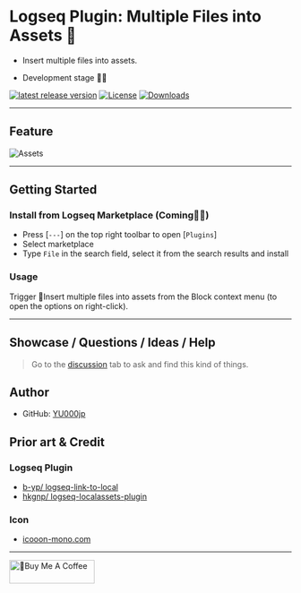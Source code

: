 # Logseq Plugin: Multiple Files into Assets 📂

- Insert multiple files into assets.

- Development stage 👷🚧

[![latest release version](https://img.shields.io/github/v/release/YU000jp/logseq-plugin-multiple-assets)](https://github.com/YU000jp/logseq-plugin-multiple-assets/releases)
[![License](https://img.shields.io/github/license/YU000jp/logseq-plugin-multiple-assets?color=blue)](https://github.com/YU000jp/logseq-plugin-multiple-assets/LICENSE)
[![Downloads](https://img.shields.io/github/downloads/YU000jp/logseq-plugin-multiple-assets/total.svg)](https://github.com/YU000jp/logseq-plugin-multiple-assets/releases)
<!-- Published 2023 -->

---

## Feature

![Assets](https://github.com/YU000jp/logseq-plugin-multiple-assets/assets/111847207/2015fc16-8ea0-407d-979b-035ca612f3b4)

---

## Getting Started

### Install from Logseq Marketplace (Coming👷🚧)

- Press [`---`] on the top right toolbar to open [`Plugins`]
- Select marketplace
- Type `File` in the search field, select it from the search results and install

### Usage

Trigger 💾Insert multiple files into assets from the Block context menu (to open the options on right-click).

---

## Showcase / Questions / Ideas / Help

> Go to the [discussion](https://github.com/YU000jp/logseq-plugin-multiple-assets/discussions) tab to ask and find this kind of things.

## Author

- GitHub: [YU000jp](https://github.com/YU000jp)

## Prior art & Credit

### Logseq Plugin

- [b-yp/ logseq-link-to-local](https://github.com/b-yp/logseq-link-to-local/tree/dev)
- [hkgnp/ logseq-localassets-plugin](https://github.com/hkgnp/logseq-localassets-plugin)

### Icon

- [icooon-mono.com](https://icooon-mono.com/15427-%e3%83%95%e3%82%a9%e3%83%ab%e3%83%80%e3%82%a2%e3%82%a4%e3%82%b3%e3%83%b312/)

---

<a href="https://www.buymeacoffee.com/yu000japan" target="_blank"><img src="https://cdn.buymeacoffee.com/buttons/v2/default-violet.png" alt="🍌Buy Me A Coffee" style="height: 42px;width: 152px" ></a>

